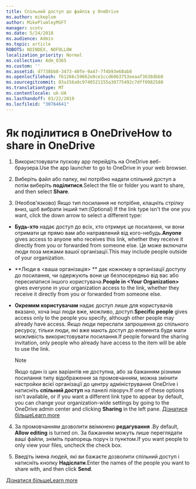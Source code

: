 ```yaml
---
title: Спільний доступ до файлів у OneDrive
ms.author: mikeplum
author: MikePlumleyMSFT
manager: scotv
ms.date: 5/24/2018
ms.audience: Admin
ms.topic: article
ROBOTS: NOINDEX, NOFOLLOW
localization_priority: Normal
ms.collection: Adm_O365
ms.custom: ''
ms.assetid: d7738bb8-3473-40fe-9a47-7f4b93e68ab8
ms.openlocfilehash: f61266c59662e8ce1ccd6063753eeaaf3638dbb8
ms.sourcegitcommit: 03a156a9c9740521155a30775492c7dff0982588
ms.translationtype: MT
ms.contentlocale: uk-UA
ms.lasthandoff: 03/22/2019
ms.locfileid: "30764641"
---
```

# <a name="how-to-share-in-onedrive"></a><span data-ttu-id="b0d94-102">Як поділитися в OneDrive</span><span class="sxs-lookup"><span data-stu-id="b0d94-102">How to share in OneDrive</span></span>

1. <span data-ttu-id="b0d94-103">Використовувати пускову app перейдіть на OneDrive веб-браузера.</span><span class="sxs-lookup"><span data-stu-id="b0d94-103">Use the app launcher to go to OneDrive in your web browser.</span></span> 
    
2. <span data-ttu-id="b0d94-104">Виберіть файл або папку, які потрібно надати спільний доступ а потім виберіть **поділитися**.</span><span class="sxs-lookup"><span data-stu-id="b0d94-104">Select the file or folder you want to share, and then select **Share**.</span></span>
    
3. <span data-ttu-id="b0d94-105">(Необов'язково) Якщо тип посилання не потрібне, клацніть стрілку вниз, щоб вибрати інший тип:</span><span class="sxs-lookup"><span data-stu-id="b0d94-105">(Optional) If the link type isn't the one you want, click the down arrow to select a different type:</span></span>
    
  - <span data-ttu-id="b0d94-106">**Будь-хто** надає доступ до всіх, хто отримує це посилання, чи вони отримати це прямо вам або направлений від кого-небудь.</span><span class="sxs-lookup"><span data-stu-id="b0d94-106">**Anyone** gives access to anyone who receives this link, whether they receive it directly from you or forwarded from someone else.</span></span> <span data-ttu-id="b0d94-107">Це може включати люди поза межами вашої організації.</span><span class="sxs-lookup"><span data-stu-id="b0d94-107">This may include people outside of your organization.</span></span> 
    
  - <span data-ttu-id="b0d94-108">\*\*Люди в \<ваша організація\> \*\* дає кожному в організації доступу до посилання, чи одержують вони це безпосередньо від вас або пересилатися іншого користувача.</span><span class="sxs-lookup"><span data-stu-id="b0d94-108">**People in \<Your Organization\>** gives everyone in your organization access to the link, whether they receive it directly from you or forwarded from someone else.</span></span> 
    
  - <span data-ttu-id="b0d94-109">**Окремим користувачам** надає доступ лише для користувачів вказано, хоча інші люди вже, можливо, доступ.</span><span class="sxs-lookup"><span data-stu-id="b0d94-109">**Specific people** gives access only to the people you specify, although other people may already have access.</span></span> <span data-ttu-id="b0d94-110">Якщо люди переслати запрошення до спільного ресурсу, тільки люди, які вже мають доступ до елемента буде мати можливість використовувати посилання.</span><span class="sxs-lookup"><span data-stu-id="b0d94-110">If people forward the sharing invitation, only people who already have access to the item will be able to use the link.</span></span> 
    
    > [!NOTE]
    > <span data-ttu-id="b0d94-111">Якщо один із цих варіантів не доступна, або за бажанням різними посилання типу відображення за промовчанням, можна змінити настройки всієї організації до центру адміністрування OneDrive і натисніть **спільний доступ** на панелі ліворуч.</span><span class="sxs-lookup"><span data-stu-id="b0d94-111">If one of these options isn't available, or if you want a different link type to appear by default, you can change your organization-wide settings by going to the OneDrive admin center and clicking **Sharing** in the left pane.</span></span> [<span data-ttu-id="b0d94-112">Дізнатися більше</span><span class="sxs-lookup"><span data-stu-id="b0d94-112">Learn more</span></span>](https://go.microsoft.com/fwlink/?linkid=871961)
  
4. <span data-ttu-id="b0d94-113">За промовчанням дозволити ввімкнено **редагування** .</span><span class="sxs-lookup"><span data-stu-id="b0d94-113">By default, **Allow editing** is turned on.</span></span> <span data-ttu-id="b0d94-114">За бажанням можуть лише переглядати ваші файли, зніміть прапорець поруч із пунктом.</span><span class="sxs-lookup"><span data-stu-id="b0d94-114">If you want people to only view your files, uncheck the check box.</span></span> 
    
5. <span data-ttu-id="b0d94-115">Введіть імена людей, які ви бажаєте дозволити спільний доступ і натисніть кнопку **Надіслати**.</span><span class="sxs-lookup"><span data-stu-id="b0d94-115">Enter the names of the people you want to share with, and then click **Send**.</span></span>
    
[<span data-ttu-id="b0d94-116">Дізнатися більше</span><span class="sxs-lookup"><span data-stu-id="b0d94-116">Learn more</span></span>](https://go.microsoft.com/fwlink/?linkid=871861)
  

